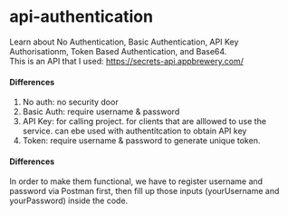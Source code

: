 # api-authentication
Learn about No Authentication, Basic Authentication, API Key Authorisationm, Token Based Authentication, and Base64. <br>
This is an API that I used: https://secrets-api.appbrewery.com/
<h4>Differences</h4>
<ol>
<li>No auth: no security door</li>
<li>Basic Auth: require username & password</li>
<li>API Key: for calling project. for clients that are alllowed to use the service. can ebe used with authentitcation to obtain API key</li>
<li>Token: require username & password to generate unique token.</li>
</ol>
<h4>Differences</h4>
In order to make them functional, we have to register username and password via Postman first, then fill up those inputs (yourUsername and yourPassword) inside the code.
